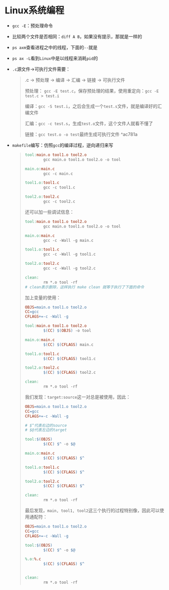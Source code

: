 # Linux系统编程

* `gcc -E`：预处理命令

* 比较两个文件是否相同：`diff A B`，如果没有提示，那就是一样的

* `ps axm`查看进程之中的线程，下面的`--`就是

* `ps ax -L`看到`Linux`中是以线程来消耗`pid`的

* `.c`源文件->可执行文件需要：

  > .c -> 预处理 -> 编译 -> 汇编 -> 链接 -> 可执行文件
  >
  > 预处理： `gcc -E test.c`，保存预处理的结果，使用重定向：`gcc -E test.c > test.i`
  >
  > 编译：`gcc -S test.i`，之后会生成一个`test.s`文件，就是编译好的汇编文件
  >
  > 汇编：`gcc -c test.s`，生成`test.o`文件，这个文件人就看不懂了
  >
  > 链接：`gcc test.o -o test`最终生成可执行文件
 ^ac781a
* `makefile`编写：仿照`gcc`的编译过程，逆向递归来写

  > ```makefile
  > tool:main.o tool1.o tool2.o
  >         gcc main.o tool1.o tool2.o -o tool
  > 
  > main.o:main.c
  >         gcc -c main.c
  > 
  > tool1.o:tool1.c
  >         gcc -c tool1.c
  > 
  > tool2.o:tool2.c
  >         gcc -c tool2.c
  > ```
  >
  > 还可以加一些调试信息：
  >
  > ```makefile
  > tool:main.o tool1.o tool2.o
  >         gcc main.o tool1.o tool2.o -o tool
  > 
  > main.o:main.c
  >         gcc -c -Wall -g main.c
  > 
  > tool1.o:tool1.c
  >         gcc -c -Wall -g tool1.c
  > 
  > tool2.o:tool2.c
  >         gcc -c -Wall -g tool2.c
  > 
  > clean:
  >         rm *.o tool -rf
  > # clean表示删除，这样执行 make clean 就等于执行了下面的命令
  > ```
  >
  > 加上变量的使用：
  >
  > ```makefile
  > OBJS=main.o tool1.o tool2.o
  > CC=gcc
  > CFLAGS+=-c -Wall -g
  > 
  > tool:main.o tool1.o tool2.o
  >         $(CC) $(OBJS) -o tool
  > 
  > main.o:main.c
  >         $(CC) $(CFLAGS) main.c
  > 
  > tool1.o:tool1.c
  >         $(CC) $(CFLAGS) tool1.c
  > 
  > tool2.o:tool2.c
  >         $(CC) $(CFLAGS) tool2.c
  > 
  > clean:
  >         rm *.o tool -rf
  > ```
  >
  > 我们发现：`target:source`这一对总是被使用，因此：
  >
  > ```makefile
  > OBJS=main.o tool1.o tool2.o
  > CC=gcc
  > CFLAGS+=-c -Wall -g
  > 
  > # $^代表右边的source
  > # $@代表左边的target
  > 
  > tool:$(OBJS)
  >         $(CC) $^ -o $@
  > 
  > main.o:main.c
  >         $(CC) $(CFLAGS) $^
  > 
  > tool1.o:tool1.c
  >         $(CC) $(CFLAGS) $^
  > 
  > tool2.o:tool2.c
  >         $(CC) $(CFLAGS) $^
  > 
  > clean:
  >         rm *.o tool -rf
  > ```
  >
  > 最后发现，`main, tool1, tool2`这三个执行的过程特别像，因此可以使用通配符：
  >
  > ```makefile
  > OBJS=main.o tool1.o tool2.o
  > CC=gcc
  > CFLAGS+=-c -Wall -g
  > 
  > tool:$(OBJS)
  >         $(CC) $^ -o $@
  > 
  > %.o:%.c
  >         $(CC) $(CFLAGS) $^
  > 
  > 
  > clean:
  >         rm *.o tool -rf
  > ```
  >

